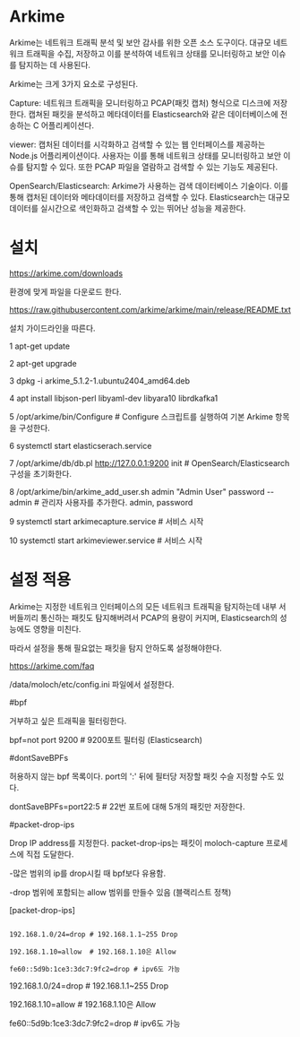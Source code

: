 Arkime
=============

Arkime는 네트워크 트래픽 분석 및 보안 감사를 위한 오픈 소스 도구이다.
대규모 네트워크 트래픽을 수집, 저장하고 이를 분석하여 네트워크 상태를 모니터링하고 보안 이슈를 탐지하는 데 사용된다.

Arkime는 크게 3가지 요소로 구성된다.

Capture: 네트워크 트래픽을 모니터링하고 PCAP(패킷 캡처) 형식으로 디스크에 저장한다. 캡쳐된 패킷을 분석하고 메타데이터를 Elasticsearch와 같은 데이터베이스에 전송하는 C 어플리케이션다.

viewer: 캡처된 데이터를 시각화하고 검색할 수 있는 웹 인터페이스를 제공하는 Node.js 어플리케이션이다. 사용자는 이를 통해 네트워크 상태를 모니터링하고 보안 이슈를 탐지할 수 있다. 또한 PCAP 파일을 열람하고 검색할 수 있는 기능도 제공된다.

OpenSearch/Elasticsearch: Arkime가 사용하는 검색 데이터베이스 기술이다. 이를 통해 캡처된 데이터와 메타데이터를 저장하고 검색할 수 있다. Elasticsearch는 대규모 데이터를 실시간으로 색인화하고 검색할 수 있는 뛰어난 성능을 제공한다.

설치
=============
https://arkime.com/downloads

환경에 맞게 파일을 다운로드 한다.

https://raw.githubusercontent.com/arkime/arkime/main/release/README.txt

설치 가이드라인을 따른다.

 1  apt-get update
 
 2  apt-get upgrade
 
 3 dpkg -i arkime_5.1.2-1.ubuntu2404_amd64.deb 
 
 4 apt install libjson-perl libyaml-dev libyara10 librdkafka1
 
 5 /opt/arkime/bin/Configure # Configure 스크립트를 실행하여 기본 Arkime 항목을 구성한다.

 6 systemctl start elasticserach.service
 
 7 /opt/arkime/db/db.pl http://127.0.0.1:9200 init # OpenSearch/Elasticsearch 구성을 초기화한다.

 8 /opt/arkime/bin/arkime_add_user.sh admin "Admin User" password --admin # 관리자 사용자를 추가한다. admin, password

 9 systemctl start arkimecapture.service # 서비스 시작

 10 systemctl start arkimeviewer.service # 서비스 시작




설정 적용
=============
Arkime는 지정한 네트워크 인터페이스의 모든 네트워크 트래픽을 탐지하는데 내부 서버들끼리 통신하는 패킷도 탐지해버려서 PCAP의 용량이 커지며, Elasticsearch의 성능에도 영향을 미친다. 

따라서 설정을 통해 필요없는 패킷을 탐지 안하도록 설정해야한다.

https://arkime.com/faq

/data/moloch/etc/config.ini 파일에서 설정한다.

#bpf

거부하고 싶은 트래픽을 필터링한다. 

bpf=not port 9200 # 9200포트 필터링 (Elasticsearch)

#dontSaveBPFs

허용하지 않는 bpf 목록이다. port의 ':' 뒤에 필터당 저장할 패킷 수슬 지정할 수도 있다.

dontSaveBPFs=port22:5 # 22번 포트에 대해 5개의 패킷만 저장한다.

#packet-drop-ips

Drop IP address를 지정한다. packet-drop-ips는 패킷이 moloch-capture 프로세스에 직접 도달한다.

-많은 범위의 ip를 drop시킬 때 bpf보다 유용함.

-drop 범위에 포함되는 allow 범위를 만들수 있음 (블랙리스트 정책)

[packet-drop-ips]
<pre><code>
192.168.1.0/24=drop # 192.168.1.1~255 Drop

192.168.1.10=allow  # 192.168.1.10은 Allow

fe60::5d9b:1ce3:3dc7:9fc2=drop # ipv6도 가능
</code></pre>
192.168.1.0/24=drop # 192.168.1.1~255 Drop

192.168.1.10=allow  # 192.168.1.10은 Allow

fe60::5d9b:1ce3:3dc7:9fc2=drop # ipv6도 가능
